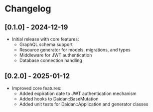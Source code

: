 # Changelog

## [0.1.0] - 2024-12-19

- Initial release with core features:
  - GraphQL schema support
  - Resource generator for models, migrations, and types
  - Middleware for JWT authentication
  - Database connection handling

## [0.2.0] - 2025-01-12

- Improved core features:
  - Added expiration date to JWT authentication mechanism
  - Added hooks to Daidan::BaseMutation
  - Added unit tests for Daidan::Application and generator classes
